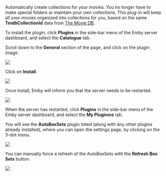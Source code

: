 Automatically create collections for your movies. You no longer have to make special folders or maintain your own collections. This plug-in will keep all your movies organized into collections for you, based on the same **TmdbCollectionId** data from [The Movie DB](https://www.themoviedb.org/). 

To install the plugin, click **Plugins** in the side-bar menu of the Emby server dashboard, and select the **Catalogue** tab.

Scroll down to the **General** section of the page, and click on the plugin image.

![](images/server/AutoBoxSets1.png)

Click on **Install**.

![](images/server/AutoBoxSets2.png)

Once install, Emby will inform you that the server needs to be restarted.

![](images/server/AutoBoxSets3.png)

When the server has restarted, click **Plugins** in the side-bar menu of the Emby server dashboard, and select the **My Plugimns** tab.

You will see the **AutoBoxSets** plugin listed (along with any other plugins already installed), where you can open the settings page, by clicking on the 3-dot menu.

![](images/server/AutoBoxSets4.png)

You can manually force a refresh of the AutoBoxSets with the **Refresh Box Sets** button.
 
![](images/server/AutoBoxSets5.png)

